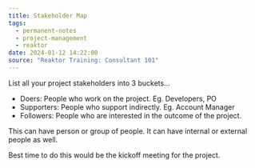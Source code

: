 ```yaml
---
title: Stakeholder Map
tags:
  - permanent-notes
  - project-management 
  - reaktor 
date: 2024-01-12 14:22:00
source: "Reaktor Training: Consultant 101"
---
```


List all your project stakeholders into 3 buckets...

- Doers: People who work on the project. Eg. Developers, PO
- Supporters: People who support indirectly. Eg. Account Manager
- Followers: People who are interested in the outcome of the project.

This can have person or group of people. It can have internal or external people as well.

Best time to do this would be the kickoff meeting for the project. 